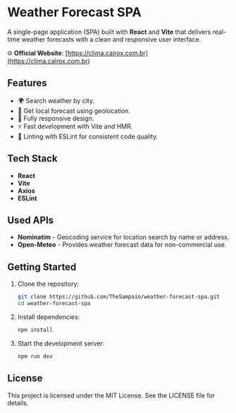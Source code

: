 # Weather Forecast SPA

A single-page application (SPA) built with **React** and **Vite** that delivers real-time weather forecasts with a clean and responsive user interface.

🌐 **Official Website**: [https://clima.cairox.com.br](https://clima.cairox.com.br)

## Features

- 🌍 Search weather by city.
- 📍 Get local forecast using geolocation.
- 📱 Fully responsive design.
- ⚡ Fast development with Vite and HMR.
- 🧼 Linting with ESLint for consistent code quality.

## Tech Stack

- **React**
- **Vite**
- **Axios**
- **ESLint**

## Used APIs

- **Nominatim** - Geocoding service for location search by name or address.
- **Open-Meteo** - Provides weather forecast data for non-commercial use.

## Getting Started

1. Clone the repository:

   ```bash
   git clone https://github.com/TheSampaio/weather-forecast-spa.git
   cd weather-forecast-spa
   ```

2. Install dependencies:

   ```bash
   npm install
   ```

3. Start the development server:

   ```bash
   npm run dev
   ```

## License

This project is licensed under the MIT License. See the LICENSE file for details.
